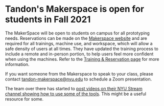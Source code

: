# Tandon's Makerspace is open for students in Fall 2021

The MakerSpace will be open to students on campus for all prototyping needs. Reservations can be made on the [Makerspace website](http://makerspace.engineering.nyu.edu/) and are required for all trainings, machine use, and workspace, which will allow a safe density of users at all times. They have updated the training process to include a remote and in-person portion, to help users feel more confident when using the machines.  Refer to the [Training & Reservation page](http://makerspace.engineering.nyu.edu/training-and-reservations/) for more information. 

If you want someone from the Makerspace to speak to your class, please contact [tandon-makerspace@nyu.edu](mailto:tandon-makerspace@nyu.edu) to schedule a Zoom presentation.

The team over there has started to [post videos on their NYU Stream channel showing how to use some of the tools](https://stream.nyu.edu/channel/NYU%2BMakerSpace/164730651). This might be a useful resource for some.
